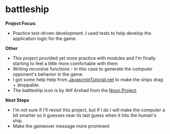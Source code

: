 # battleship

**Project Focus:**

- Practice test-driven development. I used tests to help develop the application logic for the game.

**Other**

- This project provided yet more practice with modules and I'm finally starting to feel a little more comfortable with them
- Writing recursive functions - in this case to generate the computer opponent's behavior in the game.
- I got some help Help from [JavascriptTutorial.net](https://www.javascripttutorial.net/web-apis/javascript-drag-and-drop/) to make the ships drag + droppable.
- The battleship icon is by Atif Arshad from the [Noun Project](NounProject.com)

**Next Steps**

- I'm not sure if I'll revisit this project, but if I do I will make the computer a bit smarter so it guesses near its last guess when it hits the human's ship.
- Make the gameover message more prominent

